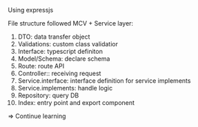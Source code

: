 Using expressjs

File structure followed MCV + Service layer:

1. DTO: data transfer object
2. Validations: custom class validatior
3. Interface: typescript definiton 
4. Model/Schema: declare schema 
5. Route: route API
6. Controller:: receiving request 
7. Service.interface: interface definition for service implements
8. Service.implements: handle logic
9. Repository: query DB 
10. Index: entry point and export component


=> Continue learning
